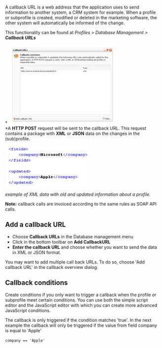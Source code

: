 A callback URL is a web address that the application uses to send
information to another system, a CRM system for example. When a profile
or subprofile is created, modified or deleted in the marketing software,
the other system will automatically be informed of the change.

This functionality can be found at *Profiles \> Database Management \>
**Callback URLs***

*![Callback dialog sceen](images/callbackdialog.png)\
*A **HTTP POST** request will be sent to the callback URL. This request
contains a package with **XML** or **JSON** data on the changes in the
(sub)profile.

*![XML](images/callbackXML.png)*

*example of XML data with old and updated information about a profile.*

**Note:** callback calls are invoiced according to the same rules as
SOAP API calls.

**Add a callback URL**
----------------------

-   Choose **Callback URLs** in the Database management menu
-   Click in the bottom toolbar on **Add CallbackURL**
-   **Enter the callback URL** and choose whether you want to send the
    data in XML or JSON format.

You may want to add multiple call back URLs. To do so, choose 'Add
callback URL' in the callback overview dialog.

**Callback conditions**
-----------------------

Create conditions if you only want to trigger a callback when the
profile or subprofile meet certain conditions. You can use both the
simple script editor and the JavaScript editor with which you can create
more advanced JavaScript conditions.

The callback is only triggered if the condition matches 'true'. In the
next example the callback will only be triggered if the value from field
company is equal to 'Apple'

`company == 'Apple'`
